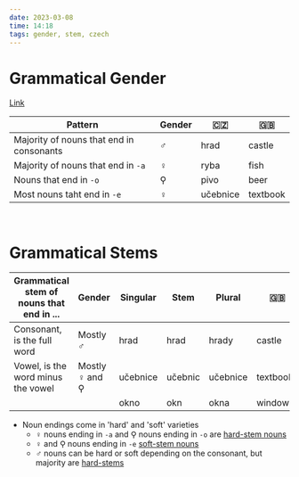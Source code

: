 ```yaml
---
date: 2023-03-08
time: 14:18
tags: gender, stem, czech
---
```


# Grammatical Gender
[Link](http://cokdybysme.net/pdfs/genderstems.pdf)

| Pattern                                  | Gender | 🇨🇿       | 🇬🇧       |
| ---------------------------------------- | ------ | -------- | -------- |
| Majority of nouns that end in consonants | ♂︎     | hrad     | castle   |
| Majority of nouns that end in `-a`       | ♀︎     | ryba     | fish     |
| Nouns that end in `-o`                   | ⚲      | pivo     | beer     |
| Most nouns taht end in `-e`              | ♀︎     | učebnice | textbook |

&emsp;&emsp;&emsp;

# Grammatical Stems

| Grammatical stem of nouns that end in ... | Gender          | Singular | Stem    | Plural   | 🇬🇧        |
| ----------------------------------------- | --------------- | -------- | ------- | -------- | --------- |
| Consonant, is the full word               | Mostly ♂︎       | hrad     | hrad    | hrady    | castle    |
| Vowel, is the word minus the vowel        | Mostly ♀︎ and ⚲ | učebnice | učebnic | učebnice | textbooks |
|                                           |                 | okno     | okn     | okna     | windows   | 

- Noun endings come in 'hard' and 'soft' varieties
	- ♀︎ nouns ending in `-a` and ⚲ nouns ending in `-o` are <u>hard-stem nouns</u>
	- ♀︎ and ⚲ nouns ending in `-e` <u>soft-stem nouns</u>
	- ♂︎ nouns can be hard or soft depending on the consonant, but majority are <u>hard-stems</u>